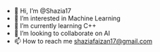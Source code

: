 - 👋 Hi, I’m @Shazia17
- 👀 I’m interested in Machine Learning
- 🌱 I’m currently learning C++
- 💞️ I’m looking to collaborate on AI
- 📫 How to reach me
shaziafaizan17@gmail.com
<!---
Shazia17/Shazia17 is a ✨ special ✨ repository because its `README.md` (this file) appears on your GitHub profile.
You can click the Preview link to take a look at your changes.
--->

